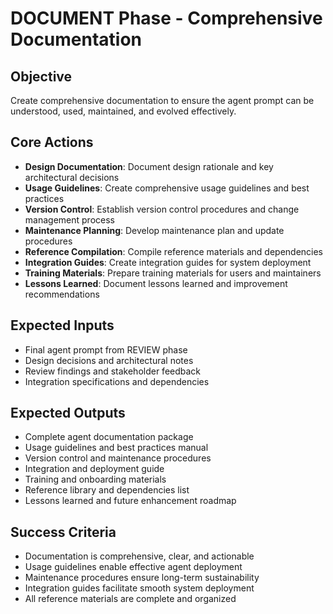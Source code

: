 # DOCUMENT Phase - Comprehensive Documentation

## Objective
Create comprehensive documentation to ensure the agent prompt can be understood, used, maintained, and evolved effectively.

## Core Actions
- **Design Documentation**: Document design rationale and key architectural decisions
- **Usage Guidelines**: Create comprehensive usage guidelines and best practices
- **Version Control**: Establish version control procedures and change management process
- **Maintenance Planning**: Develop maintenance plan and update procedures
- **Reference Compilation**: Compile reference materials and dependencies
- **Integration Guides**: Create integration guides for system deployment
- **Training Materials**: Prepare training materials for users and maintainers
- **Lessons Learned**: Document lessons learned and improvement recommendations

## Expected Inputs
- Final agent prompt from REVIEW phase
- Design decisions and architectural notes
- Review findings and stakeholder feedback
- Integration specifications and dependencies

## Expected Outputs
- Complete agent documentation package
- Usage guidelines and best practices manual
- Version control and maintenance procedures
- Integration and deployment guide
- Training and onboarding materials
- Reference library and dependencies list
- Lessons learned and future enhancement roadmap

## Success Criteria
- Documentation is comprehensive, clear, and actionable
- Usage guidelines enable effective agent deployment
- Maintenance procedures ensure long-term sustainability
- Integration guides facilitate smooth system deployment
- All reference materials are complete and organized
